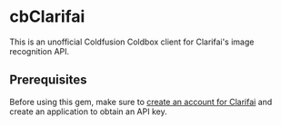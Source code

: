 # cbClarifai
This is an unofficial Coldfusion Coldbox client for Clarifai's image recognition API.

## Prerequisites
Before using this gem, make sure to [create an account for Clarifai](https://developer.clarifai.com/signup/) and create an application to obtain an API key.
